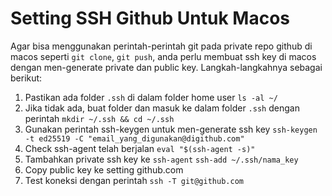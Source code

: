 # Setting SSH Github Untuk Macos

Agar bisa menggunakan perintah-perintah git pada private repo github di macos seperti ``git clone``, ``git push``, anda perlu membuat ssh key di macos dengan men-generate private dan public key. Langkah-langkahnya sebagai berikut:

1. Pastikan ada folder `.ssh` di dalam folder home user
```ls -al ~/```
2. Jika tidak ada, buat folder dan masuk ke dalam folder `.ssh` dengan perintah
```mkdir ~/.ssh && cd ~/.ssh```
3. Gunakan perintah ssh-keygen untuk men-generate ssh key
```ssh-keygen -t ed25519 -C "email_yang_digunakan@digithub.com"```
4. Check ssh-agent telah berjalan
```eval "$(ssh-agent -s)"```
5. Tambahkan private ssh key ke `ssh-agent`
```ssh-add ~/.ssh/nama_key```
6. Copy public key ke setting github.com
7. Test koneksi dengan perintah `ssh -T git@github.com`